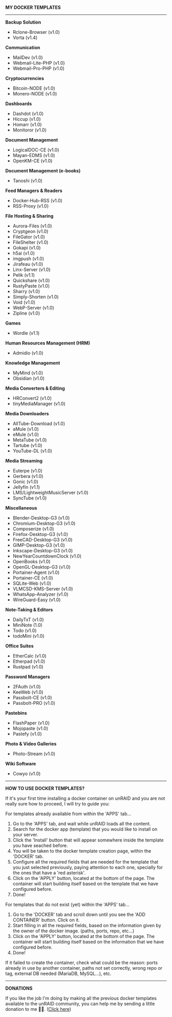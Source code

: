 **MY DOCKER TEMPLATES**

* * *

**Backup Solution**
- Rclone-Browser (v1.0)
- Vorta (v1.4)

**Communication**
- MailDev (v1.0)
- Webmail-Lite-PHP (v1.0)
- Webmail-Pro-PHP (v1.0)

**Cryptocurrencies**
- Bitcoin-NODE (v1.0)
- Monero-NODE (v1.0)

**Dashboards**
- Dashdot (v1.0)
- Hiccup (v1.0)
- Homarr (v1.0)
- Monitoror (v1.0)

**Document Management**
- LogicalDOC-CE (v1.0)
- Mayan-EDMS (v1.0)
- OpenKM-CE (v1.0)

**Document Management (e-books)**
- Tanoshi (v1.0)

**Feed Managers & Readers**
- Docker-Hub-RSS (v1.0)
- RSS-Proxy (v1.0)

**File Hosting & Sharing**
- Aurora-Files (v1.0)
- Cryptgeon (v1.0)
- FileGator (v1.0)
- FileShelter (v1.0)
- Gokapi (v1.0)
- h5ai (v1.0)
- imgpush (v1.0)
- Jirafeau (v1.0)
- Linx-Server (v1.0)
- Pelik (v1.1)
- Quickshare (v1.0)
- RustyPaste (v1.0)
- Sharry (v1.0)
- Simply-Shorten (v1.0)
- Void (v1.0)
- WebP-Server (v1.0)
- Zipline (v1.0)

**Games**
- Wordle (v1.1)

**Human Resources Management (HRM)**
- Admidio (v1.0)

**Knowledge Management**
- MyMind (v1.0)
- Obsidian (v1.0)

**Media Converters & Editing**
- HRConvert2 (v1.0)
- tinyMediaManager (v1.0)

**Media Downloaders**
- AllTube-Download (v1.0)
- aMule (v1.0)
- eMule (v1.0)
- MetaTube (v1.0)
- Tartube (v1.0)
- YouTube-DL (v1.0)

**Media Streaming**
- Euterpe (v1.0)
- Gerbera (v1.0)
- Gonic (v1.0)
- Jellyfin (v1.1)
- LMS/LightweightMusicServer (v1.0)
- SyncTube (v1.0)

**Miscellaneous**
- Blender-Desktop-G3 (v1.0)
- Chromium-Desktop-G3 (v1.0)
- Composerize (v1.0)
- Firefox-Desktop-G3 (v1.0)
- FreeCAD-Desktop-G3 (v1.0)
- GIMP-Desktop-G3 (v1.0)
- Inkscape-Desktop-G3 (v1.0)
- NewYearCountdownClock (v1.0)
- OpenBooks (v1.0)
- OpenGL-Desktop-G3 (v1.0)
- Portainer-Agent (v1.0)
- Portainer-CE (v1.0)
- SQLite-Web (v1.0)
- VLMCSD-KMS-Server (v1.0)
- WhatsApp-Analyzer (v1.0)
- WireGuard-Easy (v1.0)

**Note-Taking & Editors**
- DailyTxT (v1.0)
- MiniNote (1.0)
- Todo (v1.0)
- todoMini (v1.0)

**Office Suites**
- EtherCalc (v1.0)
- Etherpad (v1.0)
- Rustpad (v1.0)

**Password Managers**
- 2FAuth (v1.0)
- KeeWeb (v1.0)
- Passbolt-CE (v1.0)
- Passbolt-PRO (v1.0)

**Pastebins**
- FlashPaper (v1.0)
- Mojopaste (v1.0)
- Pastefy (v1.0)

**Photo & Video Galleries**
- Photo-Stream (v1.0)

**Wiki Software**
- Cowyo (v1.0)

* * *

**HOW TO USE DOCKER TEMPLATES?**

If it's your first time installing a docker container on unRAID and you are not really sure how to proceed, I will try to guide you:

For templates already available from within the 'APPS' tab...
1. Go to the 'APPS' tab, and wait while unRAID loads all the content.
2. Search for the docker app (template) that you would like to install on your server.
3. Click the 'Install' button that will appear somewhere inside the template you have seached before.
4. You will be taken to the docker template creation page, within the 'DOCKER' tab.
5. Configure all the required fields that are needed for the template that you just selected previously, paying attention to each one, specially for the ones that have a 'red asterisk'.
6. Click on the 'APPLY' button, located at the bottom of the page. The container will start building itself based on the template that we have configured before.
7. Done!

For templates that do not exist (yet) within the 'APPS' tab...
1. Go to the 'DOCKER' tab and scroll down until you see the 'ADD CONTAINER' button. Click on it.
2. Start filling in all the required fields, based on the information given by the owner of the docker image. (paths, ports, repo, etc...)
3. Click on the 'APPLY' button, located at the bottom of the page. The container will start building itself based on the information that we have configured before.
4. Done!

If it failed to create the container, check what could be the reason: ports already in use by another container, paths not set correctly, wrong repo or tag, external DB needed (MariaDB, MySQL...), etc.

* * *

**DONATIONS**

If you like the job I'm doing by making all the previous docker templates available to the unRAID community, you can help me by sending a little donation to me 🤝🙂. ([Click here](https://github.com/SmartPhoneLover/unraid-docker-templates/blob/main/DONATION.md))
